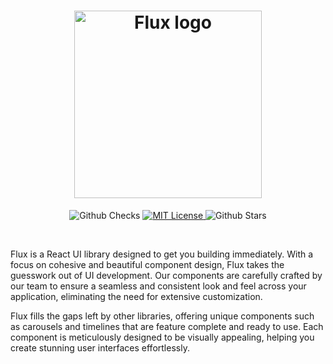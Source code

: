 <h1 align="center">
  <a href="https://github.com/matt-mccartney/flux-ui">
    <img src="https://raw.githubusercontent.com/matt-mccartney/flux-ui/main/media/Flux.png?raw=true" alt="Flux logo" width="300" />
  </a>
</h1>

<p align="center">
  <img alt="Github Checks" src="https://badgen.net/github/checks/matt-mccartney/flux-ui/main"/>
  <a href="https://github.com/matt-mccartney/flux-ui/blob/main/LICENSE">
    <img alt="MIT License" src="https://img.shields.io/github/license/matt-mccartney/flux-ui"/>
  </a>
  <img alt="Github Stars" src="https://badgen.net/github/stars/matt-mccartney/flux-ui" />
</p>

<br />

Flux is a React UI library designed to get you building immediately. With a focus on cohesive and beautiful component design, Flux takes the guesswork out of UI development. Our components are carefully crafted by our team to ensure a seamless and consistent look and feel across your application, eliminating the need for extensive customization.

Flux fills the gaps left by other libraries, offering unique components such as carousels and timelines that are feature complete and ready to use. Each component is meticulously designed to be visually appealing, helping you create stunning user interfaces effortlessly.
